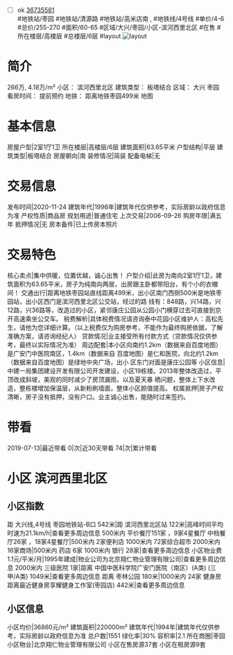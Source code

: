 - [ ] ok [36735581](https://bj.5i5j.com/ershoufang/36735581.html)  
 #地铁站/枣园 #地铁站/清源路 #地铁站/高米店南 ,  #地铁线/4号线
#单价/4-6 #总价/255-270 #面积/60-65   #区域/大兴/枣园/小区-滨河西里北区 #在售 #所在楼层/高楼层 #总楼层/6层 #layout 
![layout](http://image16.5i5j.com/erp/house/3673/36735581/huxing/ofmdbgbd08c5a880.jpg_P5.jpg) 
# 简介 
 266万,  4.18万/m² 
小区： 滨河西里北区
建筑类型： 板塔结合
区域： 大兴 枣园
看房时间： 提前预约
地铁： 距离地铁枣园499米 地图
# 基本信息 
 房屋户型|2室1厅1卫
所在楼层|高楼层/6层
建筑面积|63.65平米
户型结构|平层
建筑类型|板塔结合
房屋朝向|南
装修情况|简装
配备电梯|无
# 交易信息 
 发布时间|2020-11-24
建筑年代|1996年|建筑年代仅供参考，实际房龄以政府信息为准
产权性质|商品房
规划用途|普通住宅
上次交易|2006-09-26
购房年限|满五年
抵押情况|无
房本备件|已上传房本照片
# 交易特色 
 核心卖点|集中供暖，位置优越，诚心出售！
户型介绍|此房为南向2室1厅1卫，建筑面积为63.65平米，房子为纯南向两居，出房跟主卧都带阳台，有个小的衣帽间！
交通出行|距离地铁枣园站直线距离499米，出小区南门西侧500米是地铁枣园站，出小区西门是滨河西里北区公交站，经过的路 线有：848路，兴14路，兴12路，兴36路等，改造过的小区，紧邻康庄公园从公园小门横穿过去可直接到京开高速乘坐公交车。
税费解析|具体税费情况请咨询泰中花园小区维护人：高松先生，请他为您详细计算。（以上税费仅为购房参考，不能作为最终购房依据，了解准确方案，请咨询经纪人）
贷款情况|业主接受所有付款方式（贷款情况仅供参考，最终以实际情况为准）
周边配套|本小区向南约1.2km（数据来自百度地图）是广安门中医院南区，1.4km（数据来自 百度地图）是仁和医院，向北约1.2km（数据来自百度地图）是绿地中央广场，出小 区东门对面是康庄公园等
小区信息|中建一局集团建设开发有限公司开发建设，小区19栋楼。2013年整体改造过，平顶改成斜坡，美观的同时减少了房顶漏雨，以及夏天暴 晒问题，整体上下水改造，整栋楼增加保温层，从新粉刷墙面，整体小区颜值提高。
权属抵押|房子产权清晰，房子没有抵押，没有户口。业主诚心出售，能随时过来签约。
# 带看 
 2019-07-13|最近带看	 0|次|近30天带看	 74|次|累计带看
# 小区 滨河西里北区
## 小区指数 
 距 大兴线,4号线 枣园地铁站-B口 542米|距 滨河西里北区站 122米|高峰时间平均时速为21.1km/h|查看更多周边信息
500米内 平价餐厅151家 ，9家4星餐厅
中档餐厅26家 ，18家4星餐厅|500米内 2家便利店
1000米内 72家综合超市
2000米内 16家商场|500米内 药店 6家
1000米内 银行 28家|查看更多周边信息
小区物业费1.1元/平米/月|1995年建成|物业公司为北京翔仁物业管理有限公司|查看更多周边信息
2000米内 三级医院 1家|距离 中国中医科学院广安门医院（南区）(A类) (三甲/A类) 1049米|查看更多周边信息
距离 枣林公园 180米|1000米内 24家 健身房
距离最近健身房享耀健身工作室(枣园店) 442米|查看更多周边信息
## 小区信息 
 小区均价|36860元/m²
建筑面积|220000m²
建筑年代|1994年|建筑年代仅供参考，实际房龄以政府信息为准
总户数|1551
绿化率|30%
容积率|2.1
所在商圈|枣园
小区物业|北京翔仁物业管理有限公司
小区在售房源37套
小区在租房源9套
